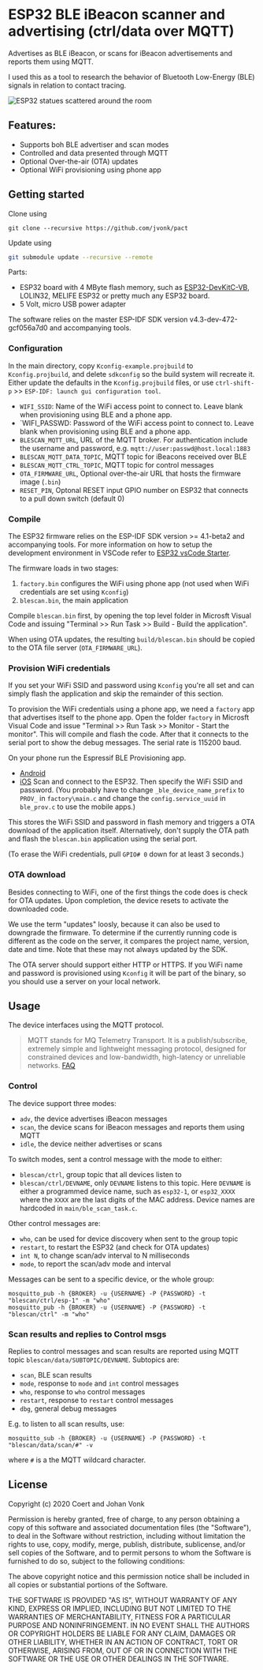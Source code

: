 # ESP32 BLE iBeacon scanner and advertising (ctrl/data over MQTT)

Advertises as BLE iBeacon, or scans for iBeacon advertisements and reports them using MQTT.

I used this as a tool to research the behavior of Bluetooth Low-Energy (BLE) signals in relation to contact tracing.

![ESP32 statues scattered around the room](media/photo.png)

## Features:

- Supports boh BLE advertiser and scan modes
- Controlled and data presented through MQTT
- Optional Over-the-air (OTA) updates
- Optional WiFi provisioning using phone app

## Getting started

Clone using
```
git clone --recursive https://github.com/jvonk/pact
```

Update using
```bash
git submodule update --recursive --remote
```

Parts:
- ESP32 board with 4 MByte flash memory, such as [ESP32-DevKitC-VB](https://www.espressif.com/en/products/devkits/esp32-devkitc/overview), LOLIN32, MELIFE ESP32 or pretty much any ESP32 board.
- 5 Volt, micro USB power adapter

The software relies on the master ESP-IDF SDK version v4.3-dev-472-gcf056a7d0 and accompanying tools.

### Configuration

In the main directory, copy `Kconfig-example.projbuild` to `Kconfig.projbuild`, and delete `sdkconfig` so the build system will recreate it.  Either update the defaults in the `Kconfig.projbuild` files, or use `ctrl-shift-p` >> `ESP-IDF: launch gui configuration tool`.
- `WIFI_SSID`: Name of the WiFi access point to connect to.  Leave blank when provisioning using BLE and a phone app.
- `WIFI_PASSWD: Password of the WiFi access point to connect to.  Leave blank when provisioning using BLE and a phone app.
- `BLESCAN_MQTT_URL`, URL of the MQTT broker.  For authentication include the username and password, e.g. `mqtt://user:passwd@host.local:1883`
- `BLESCAN_MQTT_DATA_TOPIC`, MQTT topic for iBeacons received over BLE
- `BLESCAN_MQTT_CTRL_TOPIC`, MQTT topic for control messages
- `OTA_FIRMWARE_URL`, Optional over-the-air URL that hosts the firmware image (`.bin`)
- `RESET_PIN`, Optonal RESET input GPIO number on ESP32 that connects to a pull down switch (default 0)

### Compile

The ESP32 firmware relies on the ESP-IDF SDK version >= 4.1-beta2 and accompanying tools. For more information on how to setup the development environment in VSCode refer to [ESP32 vsCode Starter](https://github.com/cvonk/vscode-starters/tree/master/ESP32).

The firmware loads in two stages:
  1. `factory.bin` configures the WiFi using phone app (not used when WiFi credentials are set using `Kconfig`)
  2. `blescan.bin`, the main application

Compile `blescan.bin` first, by opening the top level folder in Microsft Visual Code and issuing "Terminal >> Run Task >> Build - Build the application".

When using OTA updates, the resulting `build/blescan.bin` should be copied to the OTA file server (`OTA_FIRMWARE_URL`).

### Provision WiFi credentials

If you set your WiFi SSID and password using `Kconfig` you're all set and can simply flash the application and skip the remainder of this section.

To provision the WiFi credentials using a phone app, we need a `factory` app that advertises itself to the phone app.  Open the folder `factory` in Microsft Visual Code and issue "Terminal >> Run Task >> Monitor - Start the monitor".  This will compile and flash the code.  After that it connects to the serial port to show the debug messages.  The serial rate is 115200 baud.

On your phone run the Espressif BLE Provisioning app.
- [Android](https://play.google.com/store/apps/details?id=com.espressif.provble)
- [iOS](https://apps.apple.com/in/app/esp-ble-provisioning/id1473590141)
Scan and connect to the ESP32.  Then specify the WiFi SSID and password.
(You probably have to change `_ble_device_name_prefix` to `PROV_` in `factory\main.c` and change the `config.service_uuid` in `ble_prov.c` to use the mobile apps.)

This stores the WiFi SSID and password in flash memory and triggers a OTA download of the application itself.  Alternatively, don't supply the OTA path and flash the `blescan.bin` application using the serial port.

(To erase the WiFi credentials, pull `GPIO# 0` down for at least 3 seconds.)

### OTA download

Besides connecting to WiFi, one of the first things the code does is check for OTA updates.  Upon completion, the device resets to activate the downloaded code.

We use the term "updates" loosly, because it can also be used to downgrade the firmware.  To determine if the currently running code is different as the code on the server, it compares the project name, version, date and time.  Note that these may not always updated by the SDK.

The OTA server should support either HTTP or HTTPS.  If you WiFi name and password is provisioned using `Kconfig` it will be part of the binary, so you should use a server on your local network.

## Usage

The device interfaces using the MQTT protocol.
> MQTT stands for MQ Telemetry Transport. It is a publish/subscribe, extremely simple and lightweight messaging protocol, designed for constrained devices and low-bandwidth, high-latency or unreliable networks. [FAQ](https://mqtt.org/faq)

### Control

The device support three modes:
  - `adv`, the device advertises iBeacon messages
  - `scan`, the device scans for iBeacon messages and reports them using MQTT
  - `idle`, the device neither advertises or scans

To switch modes, sent a control message with the mode to either:
- `blescan/ctrl`, group topic that all devices listen to
- `blescan/ctrl/DEVNAME`, only `DEVNAME` listens to this topic.
Here `DEVNAME` is either a programmed device name, such as `esp32-1`, or `esp32_XXXX` where the `XXXX` are the last digits of the MAC address.  Device names are hardcoded in `main/ble_scan_task.c`.

Other control messages are:
- `who`, can be used for device discovery when sent to the group topic
- `restart`, to restart the ESP32 (and check for OTA updates)
- `int N`, to change scan/adv interval to N milliseconds
- `mode`, to report the scan/adv mode and interval

Messages can be sent to a specific device, or the whole group:
```
mosquitto_pub -h {BROKER} -u {USERNAME} -P {PASSWORD} -t "blescan/ctrl/esp-1" -m "who"
mosquitto_pub -h {BROKER} -u {USERNAME} -P {PASSWORD} -t "blescan/ctrl" -m "who"
```

### Scan results and replies to Control msgs

Replies to control messages and scan results are reported using MQTT topic `blescan/data/SUBTOPIC/DEVNAME`.  Subtopics are:
- `scan`, BLE scan results
- `mode`, response to `mode` and `int` control messages
- `who`, response to `who` control messages
- `restart`, response to `restart` control messages
- `dbg`, general debug messages

E.g. to listen to all scan results, use:
```
mosquitto_sub -h {BROKER} -u {USERNAME} -P {PASSWORD} -t "blescan/data/scan/#" -v
```
where `#` is a the MQTT wildcard character.

## License

Copyright (c) 2020 Coert and Johan Vonk

Permission is hereby granted, free of charge, to any person obtaining a copy
of this software and associated documentation files (the "Software"), to deal
in the Software without restriction, including without limitation the rights
to use, copy, modify, merge, publish, distribute, sublicense, and/or sell
copies of the Software, and to permit persons to whom the Software is
furnished to do so, subject to the following conditions:

The above copyright notice and this permission notice shall be included in all
copies or substantial portions of the Software.

THE SOFTWARE IS PROVIDED "AS IS", WITHOUT WARRANTY OF ANY KIND,
EXPRESS OR IMPLIED, INCLUDING BUT NOT LIMITED TO THE WARRANTIES OF
MERCHANTABILITY, FITNESS FOR A PARTICULAR PURPOSE AND NONINFRINGEMENT.
IN NO EVENT SHALL THE AUTHORS OR COPYRIGHT HOLDERS BE LIABLE FOR ANY CLAIM,
DAMAGES OR OTHER LIABILITY, WHETHER IN AN ACTION OF CONTRACT, TORT OR
OTHERWISE, ARISING FROM, OUT OF OR IN CONNECTION WITH THE SOFTWARE OR THE USE
OR OTHER DEALINGS IN THE SOFTWARE.